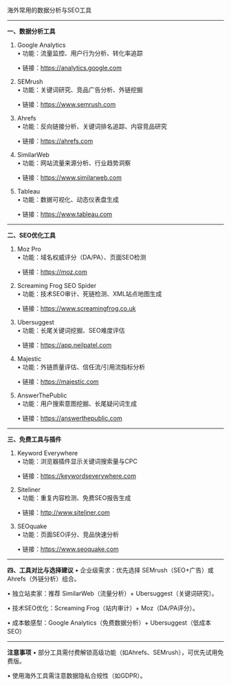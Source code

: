 海外常用的数据分析与SEO工具

---

**一、数据分析工具**
1. Google Analytics  
   • 功能：流量监控、用户行为分析、转化率追踪  

   • 链接：https://analytics.google.com   


2. SEMrush  
   • 功能：关键词研究、竞品广告分析、外链挖掘  

   • 链接：https://www.semrush.com   


3. Ahrefs  
   • 功能：反向链接分析、关键词排名追踪、内容竞品研究  

   • 链接：https://ahrefs.com   


4. SimilarWeb  
   • 功能：网站流量来源分析、行业趋势洞察  

   • 链接：https://www.similarweb.com   


5. Tableau  
   • 功能：数据可视化、动态仪表盘生成  

   • 链接：https://www.tableau.com   


---

**二、SEO优化工具**
1. Moz Pro  
   • 功能：域名权威评分（DA/PA）、页面SEO检测  

   • 链接：https://moz.com   


2. Screaming Frog SEO Spider  
   • 功能：技术SEO审计、死链检测、XML站点地图生成  

   • 链接：https://www.screamingfrog.co.uk   


3. Ubersuggest  
   • 功能：长尾关键词挖掘、SEO难度评估  

   • 链接：https://app.neilpatel.com   


4. Majestic  
   • 功能：外链质量评估、信任流/引用流指标分析  

   • 链接：https://majestic.com   


5. AnswerThePublic  
   • 功能：用户搜索意图挖掘、长尾疑问词生成  

   • 链接：https://answerthepublic.com   


---

**三、免费工具与插件**
1. Keyword Everywhere  
   • 功能：浏览器插件显示关键词搜索量与CPC  

   • 链接：https://keywordseverywhere.com   


2. Siteliner  
   • 功能：重复内容检测、免费SEO报告生成  

   • 链接：http://www.siteliner.com   


3. SEOquake  
   • 功能：页面SEO评分、竞品快速分析  

   • 链接：https://www.seoquake.com   


---

**四、工具对比与选择建议**
• 企业级需求：优先选择 SEMrush（SEO+广告）或 Ahrefs（外链分析）组合。  

• 独立站卖家：推荐 SimilarWeb（流量分析）+ Ubersuggest（关键词研究）。  

• 技术SEO优化：Screaming Frog（站内审计）+ Moz（DA/PA评分）。  

• 成本敏感型：Google Analytics（免费数据分析）+ Ubersuggest（低成本SEO）


---

**注意事项**
• 部分工具需付费解锁高级功能（如Ahrefs、SEMrush），可优先试用免费版。  

• 使用海外工具需注意数据隐私合规性（如GDPR）。  
